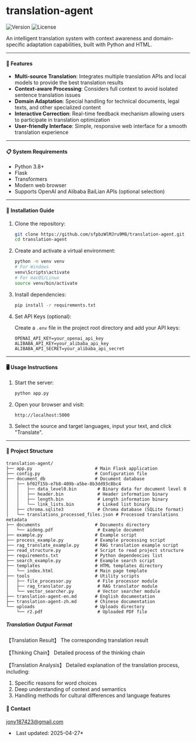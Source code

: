 # translation-agent

![Version](https://img.shields.io/badge/version-1.0.0-blue)
![License](https://img.shields.io/badge/license-MIT-green)

An intelligent translation system with context awareness and domain-specific adaptation capabilities, built with Python and HTML.

---

#### 🌟 Features

- **Multi-source Translation**: Integrates multiple translation APIs and local models to provide the best translation results
- **Context-aware Processing**: Considers full context to avoid isolated sentence translation issues
- **Domain Adaptation**: Special handling for technical documents, legal texts, and other specialized content
- **Interactive Correction**: Real-time feedback mechanism allowing users to participate in translation optimization
- **User-friendly Interface**: Simple, responsive web interface for a smooth translation experience

---

#### 📋 System Requirements

- Python 3.8+
- Flask
- Transformers
- Modern web browser
- Supports OpenAI and Alibaba BaiLian APIs (optional selection)

---

#### 🚀 Installation Guide

1. Clone the repository:

    ```bash
    git clone https://github.com/sfpbzWlMJru9M8/translation-agent.git
    cd translation-agent
    ```

2. Create and activate a virtual environment:

    ```bash
    python -m venv venv
    # For Windows
    venv\Scripts\activate
    # For macOS/Linux
    source venv/bin/activate
    ```

3. Install dependencies:

    ```bash
    pip install -r requirements.txt
    ```

4. Set API Keys (optional):

    Create a `.env` file in the project root directory and add your API keys:

    ```
    OPENAI_API_KEY=your_openai_api_key
    ALIBABA_API_KEY=your_alibaba_api_key
    ALIBABA_API_SECRET=your_alibaba_api_secret
    ```

---

#### 🖥️ Usage Instructions

1. Start the server:

    ```bash
    python app.py
    ```

2. Open your browser and visit:

    ```
    http://localhost:5000
    ```

3. Select the source and target languages, input your text, and click "Translate".

---

#### 🧩 Project Structure

```
translation-agent/
├── app.py                        # Main Flask application
├── config.py                     # Configuration file
├── document_db                   # Document database
│   ├── bf02f15b-e7b8-409b-a5be-8b3dd93c8bc4
│   │   ├── data_level0.bin        # Binary data for document level 0
│   │   ├── header.bin             # Header information binary
│   │   ├── length.bin             # Length information binary
│   │   └── link_lists.bin         # Linked list binary
│   ├── chroma.sqlite3             # Chroma database (SQLite format)
│   └── translations_processed_files.json # Processed translations metadata
├── documents                     # Documents directory
│   └── aideng.pdf                 # Example document
├── example.py                    # Example script
├── process_example.py            # Example processing script
├── rag_translate_example.py      # RAG translation example script
├── read_structure.py             # Script to read project structure
├── requirements.txt              # Python dependencies list
├── search_example.py             # Example search script
├── templates                     # HTML templates directory
│   └── index.html                # Main page template
├── tools                         # Utility scripts
│   ├── file_processor.py          # File processor module
│   ├── rag_translator.py          # RAG translator module
│   └── vector_searcher.py         # Vector searcher module
├── translation-agent-en.md       # English documentation
├── translation-agent-zh.md       # Chinese documentation
└── uploads                       # Uploads directory
    └── r2.pdf                     # Uploaded PDF file

```





##### Translation Output Format

【Translation Result】
The corresponding translation result

【Thinking Chain】
Detailed process of the thinking chain

【Translation Analysis】
Detailed explanation of the translation process, including:

1. Specific reasons for word choices
2. Deep understanding of context and semantics
3. Handling methods for cultural differences and language features

#### 📧 Contact

[jony187423@gmail.com](mailto:jony187423@gmail.com)

* ​																			Last updated: 2025-04-27*